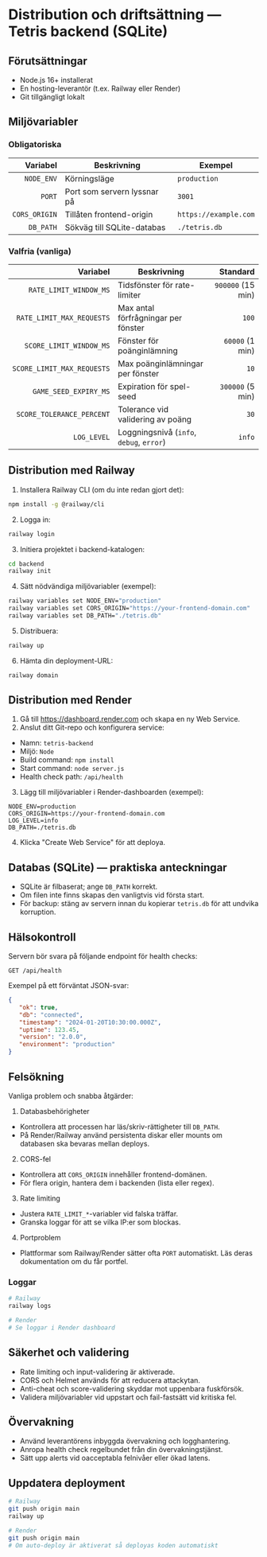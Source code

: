 # Distribution och driftsättning — Tetris backend (SQLite)

<!-- Kommentar: Denna fil beskriver hur backend tjänsten distribueras och vilka miljövariabler som krävs. Håll instruktionerna korta och konkreta. -->

## Förutsättningar

- Node.js 16+ installerat
- En hosting-leverantör (t.ex. Railway eller Render)
- Git tillgängligt lokalt

## Miljövariabler

<!-- Kommentar: Definiera obligatoriska och valfria variabler här — de används av servern vid start. -->

### Obligatoriska

| Variabel | Beskrivning | Exempel |
|---------:|-------------|--------|
| `NODE_ENV` | Körningsläge | `production` |
| `PORT` | Port som servern lyssnar på | `3001` |
| `CORS_ORIGIN` | Tillåten frontend-origin | `https://example.com` |
| `DB_PATH` | Sökväg till SQLite-databas | `./tetris.db` |

### Valfria (vanliga)

| Variabel | Beskrivning | Standard |
|---------:|-------------|--------:|
| `RATE_LIMIT_WINDOW_MS` | Tidsfönster för rate-limiter | `900000` (15 min) |
| `RATE_LIMIT_MAX_REQUESTS` | Max antal förfrågningar per fönster | `100` |
| `SCORE_LIMIT_WINDOW_MS` | Fönster för poänginlämning | `60000` (1 min) |
| `SCORE_LIMIT_MAX_REQUESTS` | Max poänginlämningar per fönster | `10` |
| `GAME_SEED_EXPIRY_MS` | Expiration för spel-seed | `300000` (5 min) |
| `SCORE_TOLERANCE_PERCENT` | Tolerance vid validering av poäng | `30` |
| `LOG_LEVEL` | Loggningsnivå (`info`, `debug`, `error`) | `info` |

## Distribution med Railway

<!-- Kommentar: Snabbguide för att köra via Railway CLI. Behåll kommandon oförändrade. -->

1. Installera Railway CLI (om du inte redan gjort det):

```bash
npm install -g @railway/cli
```

2. Logga in:

```bash
railway login
```

3. Initiera projektet i backend-katalogen:

```bash
cd backend
railway init
```

4. Sätt nödvändiga miljövariabler (exempel):

```bash
railway variables set NODE_ENV="production"
railway variables set CORS_ORIGIN="https://your-frontend-domain.com"
railway variables set DB_PATH="./tetris.db"
```

5. Distribuera:

```bash
railway up
```

6. Hämta din deployment-URL:

```bash
railway domain
```

## Distribution med Render

1. Gå till https://dashboard.render.com och skapa en ny Web Service.
2. Anslut ditt Git-repo och konfigurera service:

- Namn: `tetris-backend`
- Miljö: `Node`
- Build command: `npm install`
- Start command: `node server.js`
- Health check path: `/api/health`

3. Lägg till miljövariabler i Render-dashboarden (exempel):

```
NODE_ENV=production
CORS_ORIGIN=https://your-frontend-domain.com
LOG_LEVEL=info
DB_PATH=./tetris.db
```

4. Klicka "Create Web Service" för att deploya.

## Databas (SQLite) — praktiska anteckningar

- SQLite är filbaserat; ange `DB_PATH` korrekt.
- Om filen inte finns skapas den vanligtvis vid första start.
- För backup: stäng av servern innan du kopierar `tetris.db` för att undvika korruption.

<!-- Kommentar: För produktion överväg att använda extern databas om skalbarhet krävs. -->

## Hälsokontroll

Servern bör svara på följande endpoint för health checks:

```http
GET /api/health
```

Exempel på ett förväntat JSON-svar:

```json
{
   "ok": true,
   "db": "connected",
   "timestamp": "2024-01-20T10:30:00.000Z",
   "uptime": 123.45,
   "version": "2.0.0",
   "environment": "production"
}
```

## Felsökning

Vanliga problem och snabba åtgärder:

1) Databasbehörigheter
- Kontrollera att processen har läs/skriv-rättigheter till `DB_PATH`.
- På Render/Railway använd persistenta diskar eller mounts om databasen ska bevaras mellan deploys.

2) CORS-fel
- Kontrollera att `CORS_ORIGIN` innehåller frontend-domänen.
- För flera origin, hantera dem i backenden (lista eller regex).

3) Rate limiting
- Justera `RATE_LIMIT_*`-variabler vid falska träffar.
- Granska loggar för att se vilka IP:er som blockas.

4) Portproblem
- Plattformar som Railway/Render sätter ofta `PORT` automatiskt. Läs deras dokumentation om du får portfel.

### Loggar

```bash
# Railway
railway logs

# Render
# Se loggar i Render dashboard
```

## Säkerhet och validering

- Rate limiting och input-validering är aktiverade.
- CORS och Helmet används för att reducera attackytan.
- Anti-cheat och score-validering skyddar mot uppenbara fuskförsök.
- Validera miljövariabler vid uppstart och fail-fastsätt vid kritiska fel.

## Övervakning

- Använd leverantörens inbyggda övervakning och logghantering.
- Anropa health check regelbundet från din övervakningstjänst.
- Sätt upp alerts vid oacceptabla felnivåer eller ökad latens.

## Uppdatera deployment

<!-- Kommentar: Uppdateringar görs genom att pusha till repositoryt och trigga ny deploy. -->

```bash
# Railway
git push origin main
railway up

# Render
git push origin main
# Om auto-deploy är aktiverat så deployas koden automatiskt
```

<!-- Kommentar: Om du behöver migrera data eller göra större ändringar, skapa ett separat underlag (RUNBOOK) och testa i staging först. -->

